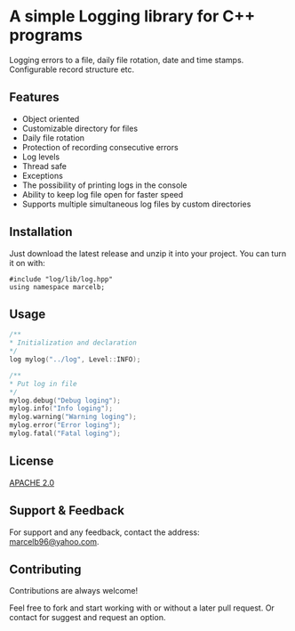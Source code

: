 
# A simple Logging library for C++ programs

Logging errors to a file, daily file rotation, date and time stamps. Configurable record structure etc. 


## Features

- Object oriented
- Customizable directory for files
- Daily file rotation
- Protection of recording consecutive errors
- Log levels
- Thread safe
- Exceptions
- The possibility of printing logs in the console
- Ability to keep log file open for faster speed
- Supports multiple simultaneous log files by custom directories

## Installation

Just download the latest release and unzip it into your project. You can turn it on with:

```
#include "log/lib/log.hpp"
using namespace marcelb;
```

## Usage

```c++
/**
* Initialization and declaration
*/
log mylog("../log", Level::INFO);

/**
* Put log in file
*/
mylog.debug("Debug loging");
mylog.info("Info loging");
mylog.warning("Warning loging");
mylog.error("Error loging");
mylog.fatal("Fatal loging");
```
## License

[APACHE 2.0](http://www.apache.org/licenses/LICENSE-2.0/)


## Support & Feedback

For support and any feedback, contact the address: marcelb96@yahoo.com.

## Contributing

Contributions are always welcome!

Feel free to fork and start working with or without a later pull request. Or contact for suggest and request an option.

